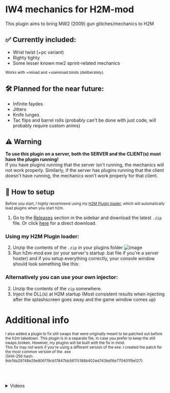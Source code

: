 # IW4 mechanics for H2M-mod

This plugin aims to bring MW2 (2009) gun glitches/mechanics to H2M

## ✅ Currently included:

* Wrist twist (+pc variant)
* Righty tighty
* Some lesser known mw2 sprint-related mechanics

<sub>Works with +reload and +usereload binds (deliberately).</sub>

## 🛠️ Planned for the near future:
* Infinite faydes
* Jitters
* Knife lunges
* Tac flips and barrel rolls (probably can't be done with just code, will probably require custom anims)

## ⚠️ Warning
**To use this plugin on a server, both the SERVER and the CLIENT(s) must have the plugin running!**<br>
If you have plugins running that the server isn't running, the mechanics will not work properly. 
Similarly, if the server has plugins running that the client doesn't have running, the mechanics won't work properly for that client.

## 🚀 How to setup

<sub>Before you start, I highly recommend using my [H2M Plugin loader](https://github.com/REVLIIS/H2M-Plugin-Loader), which will automatically load plugins when you start h2m.</sub>

1. Go to the [Releases](https://github.com/REVLIIS/IW4-mechanics-for-H2M/releases) section in the sidebar and download the latest `.zip` file. Or click [here](https://github.com/REVLIIS/IW4-mechanics-for-H2M/releases/download/v1.0.0/IW4.Mechanics.for.H2M.v1.0.0.zip) for a direct download.

### Using my H2M Plugin loader:
2. Unzip the contents of the `.zip` in your plugins folder
![image](https://github.com/user-attachments/assets/82e6bd07-d289-4eda-b3da-c0e7c0c317ae)
3. Run h2m-mod.exe (or your server's startup .bat file if you're a server hoster) and if you setup everything correctly, your console window should look something like this:

### Alternatively you can use your own injector:
2. Unzip the contents of the `zip` somewhere.
3. Inject the DLL(s) at H2M startup (Most consistent results when injecting after the splashscreen goes away and the game window comes up)


# Additional info
<sub>
I also added a plugin to fix still swaps that were originally meant to be patched out before the h2m takedown. This plugin is in a separate file, in case you prefer to keep the still swaps broken. However, my plugins will be built with the fix in mind.
<br>
This fix may not work if you're using a different version of the exe. I created the patch for the most common version of the .exe <br>(SHA-256 hash: 9dcfda29748e29e806119cb17847bb3617c188b402ed743bd16e770401f9e127).
</sub> 


<br><br>
<details>
<summary>Videos</summary>
<br>

[Wrist Twist](https://github.com/user-attachments/assets/ee493a6c-b067-46ef-a204-7548970d2157)

How to:
Same as MW2 2009, shoot bullet(s) out of left gun, reload and sprint at the same time

<br>

[Righty Tighty](https://github.com/user-attachments/assets/fa64f1e7-adb5-4248-9713-c89ce7b4bfad)

How to:
Same as MW2 2009, shoot bullet(s) out of right gun, tap sprint and tap reload at the same time.

## Porting IW4's sprint checks brought some other niche stuff back as well:

[PC Wrist twist](https://github.com/user-attachments/assets/1a97595f-f9d6-49ba-b4d8-1c3302d896c2)

[PC rmb sprint](https://github.com/user-attachments/assets/9dc45bba-f1fb-4ac5-9ab3-69efcae98bce)

And finally the still swap patch removes still swaps by just holding sprint and switching weaps.

[Still swap patch](https://github.com/user-attachments/assets/cf10c3d7-1239-447e-95ce-98a931479de4)

This also fixes having to hold sprint to glide sprint drop anims

[Glide out fix](https://github.com/user-attachments/assets/5fff285d-24b7-4aa4-83d8-18d15ff6ac04)

</details>

